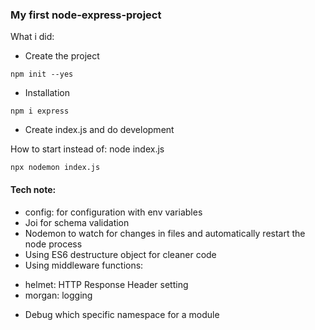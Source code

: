 ### My first node-express-project

What i did: 

* Create the project
```
npm init --yes
```
* Installation
```
npm i express
```
* Create index.js and do development

How to start 
instead of: node index.js 
```
npx nodemon index.js
```
#### Tech note:
* config: for configuration with env variables
* Joi for schema validation
* Nodemon to watch for changes in files and automatically restart the
node process
* Using ES6 destructure object for cleaner code 
* Using middleware functions: 
- helmet: HTTP Response Header setting
- morgan: logging
* Debug which specific namespace for a module

